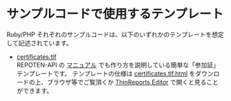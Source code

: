 # サンプルコードで使用するテンプレート

Ruby/PHP それぞれのサンプルコードは、以下のいずれかのテンプレートを想定して記述されています。

  * [certificates.tlf](https://github.com/repoten-api/examples/blob/master/beta/templates/certificates.tlf)  
    REPOTEN-API の [マニュアル](https://repoten-api.net/support/manual) でも作り方を説明している簡単な「参加証」テンプレートです。
    テンプレートの仕様は [certificates.tlf.html](https://github.com/repoten-api/examples/blob/master/beta/templates/certificates.tlf.html)
    をダウンロードの上、ブラウザ等でご覧頂くか [ThinReports Editor](http://www.thinreports.org/download/) で開くと見ることができます。
